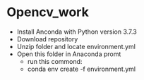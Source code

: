 # Opencv_work
- Install Anconda with Python version 3.7.3
- Download repository
- Unzip folder and locate environment.yml
- Open this folder in Anaconda promt 
  - run this commond:
   - conda env create -f environment.yml
